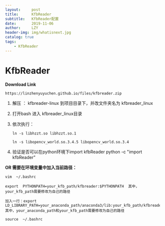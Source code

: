```yaml
---
layout:     post
title:      KfbReader
subtitle:   KfbReader配置
date:       2019-11-06
author:     LZY
header-img: img/whatisnext.jpg
catalog: true
tags:
    - KfbReader
---
```


# KfbReader

**Download Link**

`https://linzhenyuyuchen.github.io/files/kfbreader.zip`

1. 解压 ： kfbreader-linux 到项目目录下，并改文件夹名为 kfbreader_linux

2. 打开bash 进入 kfbreader_linux目录

3. 依次执行：

    `ln -s libhzzt.so libhzzt.so.1`

    `ln -s libopencv_world.so.3.4.5 libopencv_world.so.3.4`

4. 验证是否可以在python环境下import kfbReader
    python -c "import kfbReader"

**OR 需要在环境变量中加入当前路径：**

```
vim  ~/.bashrc
```

```
export  PYTHONPATH=your_kfb_path/kfbreader:$PYTHONPATH  其中，your_kfb_path需要修改为自己的路径
```

```
加入一行：export LD_LIBRARY_PATH=your_anaconda_path/anaconda3/lib:your_kfb_path/kfbreader:$LD_LIBRARY_PATH  其中，your_anaconda_path和your_kfb_path需要修改为自己的路径
```

```
source  ~/.bashrc
```

